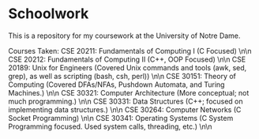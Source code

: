# Schoolwork
This is a repository for my coursework at the University of Notre Dame.


Courses Taken: 
CSE 20211: Fundamentals of Computing I (C Focused) \n\n
CSE 20212: Fundamentals of Computing II (C++, OOP Focused) \n\n
CSE 20189: Unix for Engineers (Covered Unix commands and tools (awk, sed, grep), as well as scripting (bash, csh, perl)) \n\n
CSE 30151: Theory of Computing (Covered DFAs/NFAs, Pushdown Automata, and Turing Machines.) \n\n
CSE 30321: Computer Architecture (More conceptual; not much programming.) \n\n
CSE 30331: Data Structures (C++; focused on implementing data structures.) \n\n
CSE 30264: Computer Networks (C Socket Programming) \n\n
CSE 30341: Operating Systems (C System Programming focused.  Used system calls, threading, etc.) \n\n
